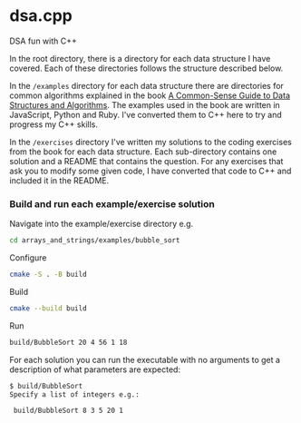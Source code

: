 # dsa.cpp

DSA fun with C++

In the root directory, there is a directory for each data structure I have covered. Each of these directories follows
the structure described below.

In the `/examples` directory for each data structure there are directories for common algorithms explained in the book
[A Common-Sense Guide to Data Structures and Algorithms](https://pragprog.com/titles/jwdsal2/a-common-sense-guide-to-data-structures-and-algorithms-second-edition/).
The examples used in the book are written in JavaScript, Python and Ruby. I've converted them to C++
here to try and progress my C++ skills.

In the `/exercises` directory I've written my solutions to the coding exercises from the book for each data structure.
Each sub-directory contains one solution and a README that contains the question. For any exercises that
ask you to modify some given code, I have converted that code to C++ and included it in the README.

### Build and run each example/exercise solution

Navigate into the example/exercise directory e.g.
```sh
cd arrays_and_strings/examples/bubble_sort
```

Configure
```sh
cmake -S . -B build
```

Build
```sh
cmake --build build
```

Run
```sh
build/BubbleSort 20 4 56 1 18
```

For each solution you can run the executable with no arguments to get a description of what parameters are expected:

```sh
$ build/BubbleSort                                                                                                                                                                                             15:52:01
Specify a list of integers e.g.:

 build/BubbleSort 8 3 5 20 1

```

